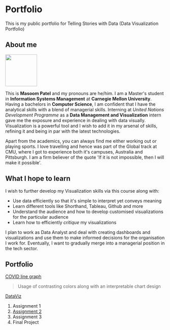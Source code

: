 # Portfolio
This is my public portfolio for Telling Stories with Data (Data Visualization Portfolio)

## About me
<img src="https://user-images.githubusercontent.com/30127254/138990046-d154b66d-5cc9-40b8-b999-fa2450bba031.jpg" width=100/>

This is **Masoom Patel** and my pronouns are he/him. I am a Master's student in **Information Systems Management** at **Carnegie Mellon University**. Having a bachelors in **Computer Science**, I am confident that I have the analytical skills with a blend of managerial skills. Interning at _United Nations Development Programme_ as a **Data Management and Visualization** intern gave me the exposure and experience in dealing with data visually. Visualization is a powerful tool and I wish to add it in my arsenal of skills, refining it and being in par with the latest technologies.

Apart from the academics, you can always find me either working out or playing sports. I love travelling and hence was part of the Global track at CMU, where I got to experience both it's campuses, Australia and Pittsburgh. I am a firm believer of the quote 'If it is not impossible, then I will make it possible'.

## What I hope to learn
I wish to further develop my Visualization skills via this course along with:
* Use data efficiently so that it's simple to interpret yet conveys meaning
* Learn different tools like Shorthand, Tableau, Github and more
* Understand the audience and how to develop customised visualizations for the particular audience
* Learn how to efficiently _critique_ my visualizations

I plan to work as Data Analyst and deal with creating dashboards and visualizations and use them to make informed decisions for the organisation I work for. Eventually, I want to gradually merge into a managerial position in the tech sector.




## Portfolio

[COVID line graph](flourish.md)
>Usage of contrasting colors along with an interpretable chart design

<div class="flourish-embed flourish-chart" data-src="visualisation/7642583"><script src="https://public.flourish.studio/resources/embed.js"></script></div>

[DataViz](Dataviz.md)


1. Assignment 1
2. [Assignment 2](Assignment2.md)
3. Assignment 3
4. Final Project

